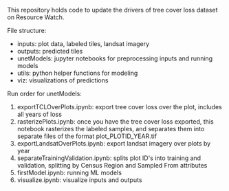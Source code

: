 This repository holds code to update the drivers of tree cover loss dataset on Resource Watch.

File structure:
- inputs: plot data, labeled tiles, landsat imagery 
- outputs: predicted tiles
- unetModels: jupyter notebooks for preprocessing inputs and running models
- utils: python helper functions for modeling
- viz: visualizations of predictions

Run order for unetModels:
1. exportTCLOverPlots.ipynb: export tree cover loss over the plot, includes all years of loss
2. rasterizePlots.ipynb: once you have the tree cover loss exported, this notebook rasterizes the labeled samples, and separates them into separate files of the format plot_PLOTID_YEAR.tif
3. exportLandsatOverPlots.ipynb: export landsat imagery over plots by year
4. separateTrainingValidation.ipynb: splits plot ID's into training and validation, splitting by Census Region and Sampled From attributes
5. firstModel.ipynb: running ML models
6. visualize.ipynb: visualize inputs and outputs
